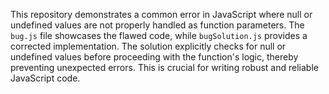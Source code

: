 This repository demonstrates a common error in JavaScript where null or undefined values are not properly handled as function parameters. The `bug.js` file showcases the flawed code, while `bugSolution.js` provides a corrected implementation.  The solution explicitly checks for null or undefined values before proceeding with the function's logic, thereby preventing unexpected errors. This is crucial for writing robust and reliable JavaScript code. 